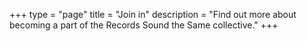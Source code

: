 +++
type        = "page"
title       = "Join in"
description = "Find out more about becoming a part of the Records Sound the Same collective."
+++
